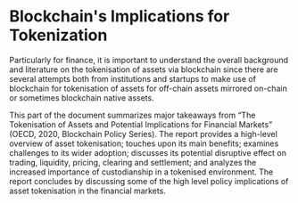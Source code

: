 # Blockchain's Implications for Tokenization

Particularly for finance, it is important to understand the overall background and literature on the tokenisation of assets via blockchain since there are several attempts both from institutions and startups to make use of blockchain for tokenisation of assets for off-chain assets mirrored on-chain or sometimes blockchain native assets.&#x20;



This part of the document summarizes major takeaways from “The Tokenisation of Assets and Potential Implications for Financial Markets” (OECD, 2020, Blockchain Policy Series). The report provides a high-level overview of asset tokenisation; touches upon its main benefits; examines challenges to its wider adoption; discusses its potential disruptive effect on trading, liquidity, pricing, clearing and settlement; and analyzes the increased importance of custodianship in a tokenised environment. The report concludes by discussing some of the high level policy implications of asset tokenisation in the financial markets.
